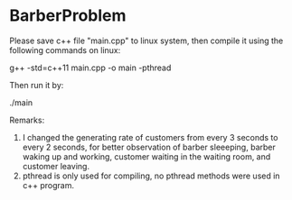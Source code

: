 # BarberProblem

Please save c++ file "main.cpp" to linux system, then compile it using the following commands on linux:

  g++ -std=c++11 main.cpp -o main -pthread

Then run it by:

  ./main


Remarks:
1. I changed the generating rate of customers from every 3 seconds to every 2 seconds, for better observation of barber sleeeping, barber waking up and working, customer waiting in the waiting room, and customer leaving.
2. pthread is only used for compiling, no pthread methods were used in c++ program.
